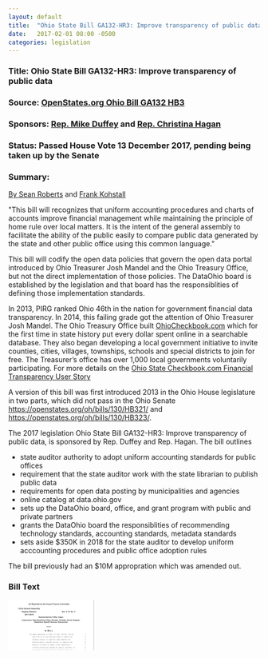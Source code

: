 ```yaml
---
layout: default
title:  "Ohio State Bill GA132-HR3: Improve transparency of public data"
date:   2017-02-01 08:00 -0500
categories: legislation
---
```

### Title: Ohio State Bill GA132-HR3: Improve transparency of public data
### Source: [OpenStates.org Ohio Bill GA132 HB3](https://openstates.org/oh/bills/132/HB3/)
### Sponsors: [Rep. Mike Duffey](https://openstates.org/oh/legislators/OHL000054/mike-duffey/) and [Rep. Christina Hagan](https://openstates.org/oh/legislators/OHL000134/christina-hagan/)
### Status: Passed House Vote 13 December 2017, pending being taken up by the Senate

### Summary:
[By Sean Roberts](/about) and [Frank Kohstall](https://www.linkedin.com/in/frank-kohstall-8a66b91a/)

"This bill will recognizes that uniform accounting procedures and charts of accounts improve financial management while maintaining the principle of home rule over local matters. It is the intent of the general assembly to facilitate the ability of the public easily to compare public data generated by the state and other public office using this common language."

This bill will codify the open data policies that govern the open data portal introduced by Ohio Treasurer Josh Mandel and the Ohio Treasury Office, but not the direct implementation of those policies. The DataOhio board is established by the legislation and that board has the responsiblities of defining those implementation standards.

In 2013, PIRG ranked Ohio 46th in the nation for government financial data transparency. In 2014, this failing grade got the attention of Ohio Treasurer Josh Mandel. The Ohio Treasury Office built [OhioCheckbook.com](http://www.ohiocheckbook.com/) which for the first time in state history put every dollar spent online in a searchable database. They also began developing a local government initiative to invite counties, cities, villages, townships, schools and special districts to join for free. The Treasurer’s office has over 1,000 local governments voluntarily participating. For more details on the [Ohio State Checkbook.com Financial Transparency User Story](https://opendatainitiative.github.io/blog/2017-12-18-user-story-ohio-treasury-office/)

A version of this bill was first introduced 2013 in the Ohio House legislature in two parts, which did not pass in the Ohio Senate https://openstates.org/oh/bills/130/HB321/ and https://openstates.org/oh/bills/130/HB323/.

The 2017 legislation Ohio State Bill GA132-HR3: Improve transparency of public data, is sponsored by Rep. Duffey and Rep. Hagan. The bill outlines 

* state auditor authority to adopt uniform accounting standards for public offices
* requirement that the state auditor work with the state librarian to publish public data
* requirements for open data posting by municipalities and agencies
* online catalog at data.ohio.gov
* sets up the DataOhio board, office, and grant program with public and private partners
* grants the DataOhio board the responsiblities of recommending technology standards, accounting standards, metadata standards
* sets aside $350K in 2018 for the state auditor to develop uniform acccounting procedures and public office adoption rules

The bill previously had an $10M appropration which was amended out. 

### Bill Text
<a href="/assets/doc/2017-02-01-ohio-ga132-hr3.pdf"><img src="/assets/img/legislation-icon.png" alt="Ohio State Bill GA132-HR3: Improve transparency of public data"></a>
